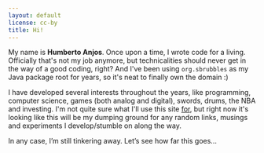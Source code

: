 ```yaml
---
layout: default
license: cc-by
title: Hi!
---
```


My name is **Humberto Anjos**. Once upon a time, I wrote code for a living. Officially that's not my job anymore, but technicalities should never get in the way of a good coding, right? And I've been using `org.sbrubbles` as my Java package root for years, so it's neat to finally own the domain :) 

I have developed several interests throughout the years, like programming, computer science, games (both analog and digital), swords, drums, the NBA and investing. I'm not quite sure what I'll use this site [for](http://wiki.c2.com/?EndingWithaPreposition), but right now it's looking like this will be my dumping ground for any random links, musings and experiments I develop/stumble on along the way. 

In any case, I’m still tinkering away. Let’s see how far this goes...